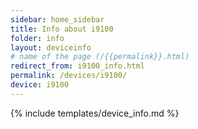 ```yaml
---
sidebar: home_sidebar
title: Info about i9100
folder: info
layout: deviceinfo
# name of the page (/{{permalink}}.html)
redirect_from: i9100_info.html
permalink: /devices/i9100/
device: i9100
---
```

{% include templates/device_info.md %}
